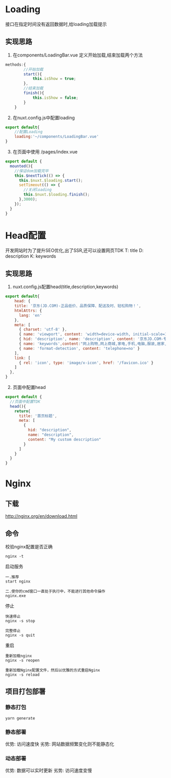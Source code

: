 # Loading
接口在指定时间没有返回数据时,给loading加载提示

## 实现思路
1. 在components/LoadingBar.vue 定义开始加载,结束加载两个方法
```js
methods:{
        //开始加载
        start(){
            this.isShow = true;
        },
        //结束加载
        finish(){
            this.isShow = false;
        }
    }
```

2. 在nuxt.config.js中配置loading
```js
export default{
    //配置Loading
    loading:'~/components/LoadingBar.vue'
}
```

3. 在页面中使用 /pages/index.vue
```js
export default {
  mounted(){
    //保证dom加载完毕
    this.$nextTick(() => {
      this.$nuxt.$loading.start();
      setTimeout(() => {
        //关闭loading
        this.$nuxt.$loading.finish();
      },3000);
    });
  }
}
```


# Head配置
开发网站时为了提升SEO优化,出了SSR,还可以设置网页TDK
T: title
D: description
K: keywords

## 实现思路
1. nuxt.config.js配置head(title,description,keywords)
```js
export default{
    head: {
    title: '京东(JD.COM)-正品低价、品质保障、配送及时、轻松购物！',
    htmlAttrs: {
      lang: 'en'
    },
    meta: [
      { charset: 'utf-8' },
      { name: 'viewport', content: 'width=device-width, initial-scale=1' },
      { hid: 'description', name: 'description', content: '京东JD.COM-专业的综合网上购物商城，为您提供正品低价的购物选择、优质便捷的服务体验。商品来自全球数十万品牌商家，囊括家电、手机、电脑、服装、居家、母婴、美妆、个护、食品、生鲜等丰富品类，满足各种购物需求。' },
      { name: 'keywords',content:"网上购物,网上商城,家电,手机,电脑,服装,居家,母婴,美妆,个护,食品,生鲜,京东"},
      { name: 'format-detection', content: 'telephone=no' }
    ],
    link: [
      { rel: 'icon', type: 'image/x-icon', href: '/favicon.ico' }
    ]
  },
}
```


2. 页面中配置head
```js
export default {
  //页面中配置TDK
  head(){
    return{
      title: '首页标题',
      meta: [
        {
          hid: "description",
          name: "description",
          content: "My custom description"
        }
      ]
    }
  }
}
```


# Nginx
## 下载
http://nginx.org/en/download.html

## 命令
校验nginx配置是否正确
```
nginx -t
```

启动服务
```
一.推荐
start nginx

二.使你的cmd窗口一直处于执行中，不能进行其他命令操作
nginx.exe
```

停止
```
快速停止
nginx -s stop

完整停止
nginx -s quit
```

重启
```
重新加载nginx
nginx -s reopen

重新加载Nginx配置文件，然后以优雅的方式重启Nginx
nginx -s reload
```

## 项目打包部署
### 静态打包
```
yarn generate
```

### 静态部署
优势: 访问速度快
劣势: 网站数据频繁变化则不能静态化

### 动态部署
优势: 数据可以实时更新
劣势: 访问速度变慢
